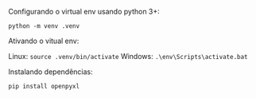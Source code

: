 Configurando o virtual env usando python 3+:

`python -m venv .venv`

Ativando o vitual env:

Linux: `source .venv/bin/activate`
Windows: `.\env\Scripts\activate.bat`

Instalando dependências:

`pip install openpyxl`